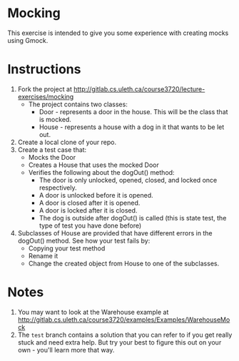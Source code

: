 # Mocking
This exercise is intended to give you some experience with creating mocks using Gmock.

# Instructions
1. Fork the project at http://gitlab.cs.uleth.ca/course3720/lecture-exercises/mocking
    * The project contains two classes:
	    * Door - represents a door in the house. This will be the class that is mocked.
		* House - represents a house with a dog in it that wants to be let out.
1. Create a local clone of your repo.
1. Create a test case that:
	* Mocks the Door
	* Creates a House that uses the mocked Door
	* Verifies the following about the dogOut() method:
	    * The door is only unlocked, opened, closed, and locked once respectively.
		* A door is unlocked before it is opened.
		* A door is closed after it is opened.
		* A door is locked after it is closed.
		* The dog is outside after dogOut() is called (this is state test, the type of test you have done before)
1. Subclasses of House are provided that have different errors in the dogOut() method. See how your test fails by:
	* Copying your test method
	* Rename it
	* Change the created object from House to one of the subclasses.

# Notes
1. You may want to look at the Warehouse example at http://gitlab.cs.uleth.ca/course3720/examples/Examples/WarehouseMock
1. The `test` branch contains a solution that you can refer to if you get really stuck and need extra help. But try your best to figure this out on your own - you'll learn more that way. 

